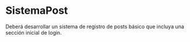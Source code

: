 # SistemaPost
Deberá desarrollar un sistema de registro de posts básico que incluya una sección inicial de login.

